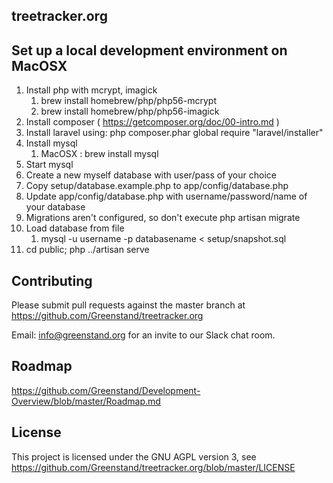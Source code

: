 ## treetracker.org

## Set up a local development environment on MacOSX

1. Install php with mcrypt, imagick
	1.  brew install homebrew/php/php56-mcrypt
	2.  brew install homebrew/php/php56-imagick
1. Install composer ( https://getcomposer.org/doc/00-intro.md )
2. Install laravel using: php composer.phar global require "laravel/installer"
3. Install mysql
	1. MacOSX : brew install mysql
4. Start mysql
5. Create a new myself database with user/pass of your choice
6. Copy setup/database.example.php to app/config/database.php
7. Update app/config/database.php with username/password/name of your database
8. Migrations aren't configured, so don't execute php artisan migrate
9. Load database from file 
	1. mysql -u username -p databasename < setup/snapshot.sql
7. cd public; php ../artisan serve


## Contributing

Please submit pull requests against the master branch at https://github.com/Greenstand/treetracker.org

Email: info@greenstand.org for an invite to our Slack chat room.

## Roadmap

https://github.com/Greenstand/Development-Overview/blob/master/Roadmap.md

## License

This project is licensed under the GNU AGPL version 3, see https://github.com/Greenstand/treetracker.org/blob/master/LICENSE
